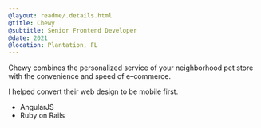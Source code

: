 ```yaml
---
@layout: readme/.details.html
@title: Chewy
@subtitle: Senior Frontend Developer
@date: 2021
@location: Plantation, FL
---
```

Chewy combines the personalized service of your neighborhood pet store with the
convenience and speed of e–commerce.

I helped convert their web design to be mobile first.

- AngularJS
- Ruby on Rails
